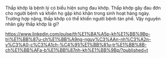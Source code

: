 Thấp khớp là bệnh lý có biểu hiện sưng đau khớp. Thấp khớp gây đau đớn cho người bệnh và khiến họ gặp khó khăn trong sinh hoạt hàng ngày. Trường hợp nặng, thấp khớp có thể khiến người bệnh tàn phế. Vậy nguyên nhân gây thấp khớp là gì?




https://www.linkedin.com/pulse/th%E1%BA%A5p-kh%E1%BB%9Bp-tri%E1%BB%87u-ch%E1%BB%A9ng-nguy%C3%AAn-nh%C3%A2n-v%C3%A0-c%C3%A1ch-%C4%91i%E1%BB%81u-tr%E1%BB%8B-ch%E1%BB%AFa-b%E1%BB%87nh-kh%E1%BB%9Bp/?published=t
